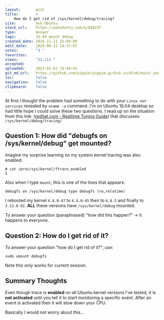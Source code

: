 ```yaml
---
layout:       post
title:        >
    How do I get rid of /sys/kernel/debug/tracing?
site:         Ask Ubuntu
stack_url:    https://askubuntu.com/q/848237
type:         Answer
tags:         16.04 mount debug
created_date: 2016-11-11 15:04:09
edit_date:    2020-06-12 14:37:07
votes:        "3 "
favorites:    
views:        "12,112 "
accepted:     
uploaded:     2023-01-03 19:49:43
git_md_url:   https://github.com/pippim/pippim.github.io/blob/main/_posts/2016/2016-11-11-How-do-I-get-rid-of-_sys_kernel_debug_tracing_.md
toc:          false
navigation:   false
clipboard:    false
---
```


At first I thought the problem had something to do with your `Linux net-services` revealed by `uname -a` command. I'm on Ubuntu 16.04 desktop so had little hope I could solve these two questions. I read up on the situation from this link: ([redhat.com - Realtime Tuning Guide][1]) that discusses `/sys/kernel/debug/tracing/`

## Question 1: How did "debugfs on /sys/kernel/debug" get mounted?

Imagine my surprise learning on my system kernel tracing was also enabled:

``` 
# cat /proc/sys/kernel/ftrace_enabled
1
```

Also when I type `mount`, this is one of the lines that appears:

``` 
debugfs on /sys/kernel/debug type debugfs (rw,relatime)
```

I rebooted my kernel `4.4.0-47` to `4.4.0-45` then to `4.8.5` and finally to `3.13.0-92`. **ALL** these versions have `/sys/kernel/debug` mounted.

To answer your question (paraphrased) "how did this happen?" -> it happens to everyone.

## Question 2: How do I get rid of it?

To answer your question "how do I get rid of it?", use:

``` 
sudo umount debugfs
```

Note this only works for current session.

## Summary Thoughts

Even though trace is **enabled** on all Ubuntu kernel versions I've tested, it is **not activated** until you tell it to start monitoring a specific event. After an event is activated then it will slow down your CPU.

Basically I would not worry about this...

  [1]: https://access.redhat.com/documentation/en-US/Red_Hat_Enterprise_MRG/1.3/html/Realtime_Tuning_Guide/sect-Realtime_Tuning_Guide-Realtime_Specific_Tuning-Using_the_ftrace_Utility_for_Tracing_Latencies.html
